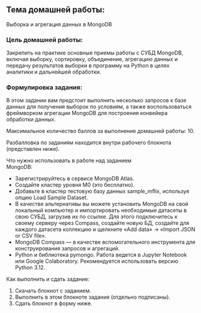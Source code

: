 ## Тема домашней работы:
Выборка и агрегация данных в MongoDB
### Цель домашней работы: 
Закрепить на практике основные приемы работы с СУБД MongoDB, включая выборку, сортировку, объединение, агрегацию данных и передачу результатов выборки в программу на Python в целях аналитики и дальнейшей обработки.
### Формулировка задания:	
В этом задании вам предстоит выполнить несколько запросов к базе данных для получения выборок по условиям, а также воспользоваться фреймворком агрегации MongoDB для построения конвейера обработки данных.

Максимальное количество баллов за выполнение домашней работы: 10. 

Разбалловка по заданиям находится внутри рабочего блокнота (представлен ниже).

Что нужно использовать в работе над заданием	
MongoDB:
- Зарегистрируйтесь в сервисе MongoDB Atlas.
- Создайте кластер уровня M0 (это бесплатно).
- Добавьте в кластер тестовую базу данных sample_mflix, используя опцию Load Sample Dataset.
- В качестве альтернативы вы можете установить MongoDB на свой локальный компьютер и импортировать необходимые датасеты в свою СУБД, загрузив их по ссылке. Для этого подключитесь к своему серверу через Compass, создайте новую БД, создайте для каждого датасета коллекцию и щелкните «Add data» → «Import JSON or CSV file».
- MongoDB Compass — в качестве вспомогательного инструмента для конструирования запросов и агрегаций.
- Python и библиотека pymongo. Работа ведется в Jupyter Notebook или Google Colaboratory. Рекомендуется использовать версию Python 3.12.

Как выполнить и сдать задание:	

1) Скачать блокнот с заданием.
2) Выполнить в этом блокноте задания (отдельно подписаны).
3) Сдать блокнот в форму ниже.
